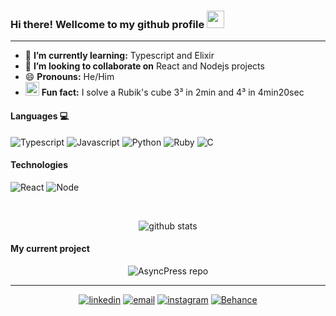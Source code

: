 ### Hi there! Wellcome to my github profile <img src="https://github.com/IncognitaDev/IncognitaDev/blob/master/icons/Hi.gif"  width="28px" height="28px"/>

---

- 🌱 **I’m currently learning:** Typescript and Elixir
- 👯 **I’m looking to collaborate on** React and Nodejs projects
- 😄 **Pronouns:** He/Him
- <img src="https://github.com/IncognitaDev/IncognitaDev/blob/master/icons/rubik.png"  width="22px" height="22px"/> **Fun fact:** I solve a Rubik's cube 3³ in 2min and 4³ in 4min20sec

#### Languages :computer:

![Typescript](https://github.com/IncognitaDev/IncognitaDev/blob/master/icons/ts.png) ![Javascript](https://github.com/IncognitaDev/IncognitaDev/blob/master/icons/js.png) ![Python](https://github.com/IncognitaDev/IncognitaDev/blob/master/icons/python.png) ![Ruby](https://github.com/IncognitaDev/IncognitaDev/blob/master/icons/ruby.png) ![C](https://github.com/IncognitaDev/IncognitaDev/blob/master/icons/c.png)

#### Technologies

![React](https://github.com/IncognitaDev/IncognitaDev/blob/master/icons/react.png) ![Node](https://github.com/IncognitaDev/IncognitaDev/blob/master/icons/node.png)

&nbsp;

<p align=center> 
  <img src="https://github-readme-stats.vercel.app/api?username=IncognitaDev&title_color=2f80ed&icon_color=79ff97&text_color=9f9f9f&bg_color=151515" alt="github stats"/></br>
</p>

#### My current project

<p align=center>
  <img src="https://github-readme-stats.vercel.app/api/pin/?username=AndreM-Gomes&repo=async-press&title_color=2f80ed&icon_color=79ff97&text_color=9f9f9f&bg_color=151515" alt="AsyncPress repo" ><br>
</p>


---

<p align=center> 
  <a href="https://www.linkedin.com/in/luisvssousa/"><img src="https://github.com/IncognitaDev/IncognitaDev/blob/master/icons/linkedin.png" alt="linkedin"/></a>
  <a href="mailto:lv-ss@hotmail.com"><img src="https://github.com/IncognitaDev/IncognitaDev/blob/master/icons/email.png" alt="email"/></a>
  <a href="https://www.instagram.com/lu_vss/"><img src="https://github.com/IncognitaDev/IncognitaDev/blob/master/icons/Instagram.png" alt="instagram"/></a>
  <a href="https://www.behance.net/IncognitaArt"><img src="https://github.com/IncognitaDev/IncognitaDev/blob/master/icons/Behance.png" alt="Behance"/></a>
</p>
